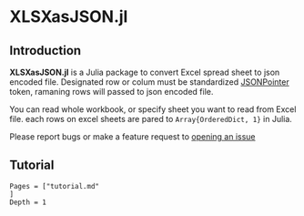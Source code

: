 
# XLSXasJSON.jl

## Introduction

**XLSXasJSON.jl** is a Julia package to convert Excel spread sheet to json encoded file.
Designated row or colum must be standardized [JSONPointer](https://tools.ietf.org/html/rfc6901) token, ramaning rows will passed to json encoded file.

You can read whole workbook, or specify sheet you want to read from Excel file.
each rows on excel sheets are pared to `Array{OrderedDict, 1}` in Julia. 

Please report bugs or make a feature request to [opening an issue](https://github.com/devsisters/XLSXasJSON.jl/issues/new)






## Tutorial

```@contents
Pages = ["tutorial.md"
]
Depth = 1
```